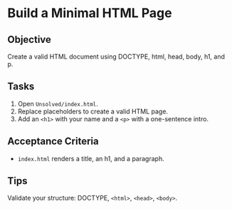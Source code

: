 # Build a Minimal HTML Page

## Objective
Create a valid HTML document using DOCTYPE, html, head, body, h1, and p.

## Tasks
1. Open `Unsolved/index.html`.
2. Replace placeholders to create a valid HTML page.
3. Add an `<h1>` with your name and a `<p>` with a one-sentence intro.

## Acceptance Criteria
- `index.html` renders a title, an h1, and a paragraph.

## Tips
Validate your structure: DOCTYPE, `<html>`, `<head>`, `<body>`.
